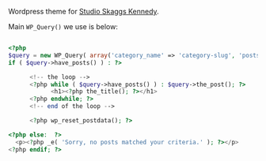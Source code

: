 Wordpress theme for [Studio Skaggs Kennedy](http://studiosk.net).

Main `WP_Query()` we use is below:

```PHP

<?php
$query = new WP_Query( array('category_name' => 'category-slug', 'posts_per_page' => 5 ));
if ( $query->have_posts() ) : ?>

	  <!-- the loop -->
	  <?php while ( $query->have_posts() ) : $query->the_post(); ?>
	    	<h1><?php the_title(); ?></h1>
	  <?php endwhile; ?>
	  <!-- end of the loop -->

	  <?php wp_reset_postdata(); ?>

<?php else:  ?>
  <p><?php _e( 'Sorry, no posts matched your criteria.' ); ?></p>
<?php endif; ?>
```